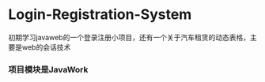 # Login-Registration-System
初期学习javaweb的一个登录注册小项目，还有一个关于汽车租赁的动态表格，主要是web的会话技术
<h3>项目模块是JavaWork<h3/>
